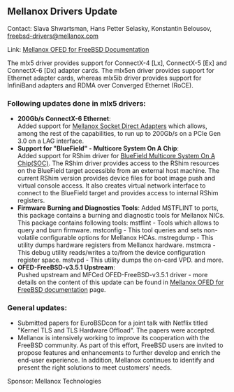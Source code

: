 ## Mellanox Drivers Update ##

Contact: Slava Shwartsman, Hans Petter Selasky, Konstantin Belousov, <freebsd-drivers@mellanox.com>

Link:	 [Mellanox OFED for FreeBSD Documentation](http://www.mellanox.com/page/products_dyn?product_family=193&mtag=freebsd_driver)  

The mlx5 driver provides support for ConnectX-4 [Lx], ConnectX-5 [Ex] and
ConnectX-6 [Dx] adapter cards. The mlx5en driver provides support for Ethernet
adapter cards, whereas mlx5ib driver provides support for InfiniBand adapters
and RDMA over Converged Ethernet (RoCE).

### Following updates done in mlx5 drivers: ###

  * **200Gb/s ConnectX-6 Ethernet**:  
    Added support for [Mellanox Socket Direct Adapters](http://www.mellanox.com/page/products_dyn?product_family=285&mtag=socketdc)
    which allows, among the rest of the capabilities, to run up to 200Gb/s on a
    PCIe Gen 3.0 on a LAG interface.
  * **Support for "BlueField" - Multicore System On A Chip**:  
    Added support for RShim driver for [BlueField Multicore System On A Chip(SOC)](http://www.mellanox.com/products/bluefield-overview/).
    The RShim driver provides access to the RShim resources on the BlueField
    target accessible from an external host machine. The current RShim version
    provides device files for boot image push and virtual console access. It
    also creates virtual network interface to connect to the BlueField target
    and provides access to internal RShim registers.
  * **Firmware Burning and Diagnostics Tools**:
    Added MSTFLINT to ports, this package contains a burning and diagnostic
    tools for Mellanox NICs.
    This package contains following tools:
    mstflint - Tools which allows to query and burn firmware.
    mstconfig - This tool queries and sets non-volatile configurable options for
    Mellanox HCAs.
    mstregdump - This utility dumps hardware registers from Mellanox hardware.
    mstmcra - This debug utility reads/writes a to/from the device
    configuration register space.
    mstvpd - This utility dumps the on-card VPD.
    and more.
  * **OFED-FreeBSD-v3.5.1 Upstream**:  
    Pushed upstream and MFCed OFED-FreeBSD-v3.5.1 driver - more details
    on the content of this update can be found in [Mellanox OFED for FreeBSD documentation](http://www.mellanox.com/page/products_dyn?product_family=193&mtag=freebsd_driver) page.

### General updates: ###
  * Submitted papers for EuroBSDcon for a joint talk with Netflix titled
    "Kernel TLS and TLS Hardware Offload". The papers were accepted.
  * Mellanox is intensively working to improve its cooperation with the FreeBSD
    community. As part of this effort, FreeBSD users are invited to propose
    features and enhancements to further develop and enrich the end-user
    experience. In addition, Mellanox continues to identify and present the
    right solutions to meet customers' needs.

Sponsor: Mellanox Technologies  
